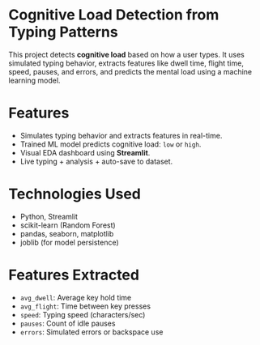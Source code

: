 # Cognitive Load Detection from Typing Patterns

This project detects **cognitive load** based on how a user types. It uses simulated typing behavior, extracts features like dwell time, flight time, speed, pauses, and errors, and predicts the mental load using a machine learning model.

# Features
- Simulates typing behavior and extracts features in real-time.
- Trained ML model predicts cognitive load: `low` or `high`.
- Visual EDA dashboard using **Streamlit**.
- Live typing + analysis + auto-save to dataset.

# Technologies Used
- Python, Streamlit
- scikit-learn (Random Forest)
- pandas, seaborn, matplotlib
- joblib (for model persistence)

# Features Extracted
- `avg_dwell`: Average key hold time
- `avg_flight`: Time between key presses
- `speed`: Typing speed (characters/sec)
- `pauses`: Count of idle pauses
- `errors`: Simulated errors or backspace use

